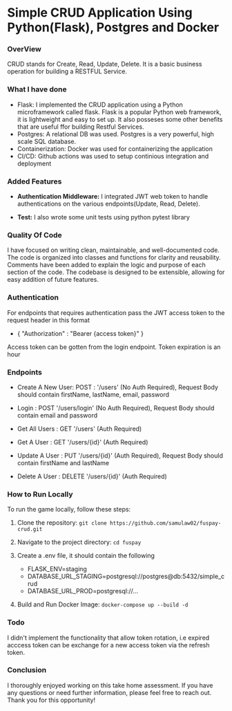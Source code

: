 # Simple CRUD Application Using Python(Flask), Postgres and Docker

### OverView

CRUD stands for Create, Read, Update, Delete. It is a basic business operation for building a RESTFUL Service.

### What I have done
* Flask: I implemented the CRUD application using a Python microframework called flask. Flask is a popular Python web framework, it is lightweight and easy to set up. It also posseses some other benefits that are useful ffor building Restful Services.
* Postgres: A relational DB was used. Postgres is a very powerful, high scale SQL database.
* Containerization: Docker was used for containerizing the application
* CI/CD: Github actions was used to setup continious integration and deployment


### Added Features

* **Authentication Middleware:** I integrated JWT web token to handle authentications on the various endpoints(Update, Read, Delete). 

* **Test:** I also wrote some unit tests using python pytest library


### Quality Of Code

I have focused on writing clean, maintainable, and well-documented code. The code is organized into classes and functions for clarity and reusability. Comments have been added to explain the logic and purpose of each section of the code. The codebase is designed to be extensible, allowing for easy addition of future features.


### Authentication
For endpoints that requires authentication pass the JWT access token to the request header in this format
*   { "Authorization"  : "Bearer {access token}" }

Access token can be gotten from the login endpoint. Token expiration is an hour


### Endpoints
* Create A New User: POST : '/users'  (No Auth Required), Request Body should contain firstName, lastName, email, password

* Login : POST '/users/login'  (No Auth Required), Request Body should contain email and password

* Get All Users : GET '/users'  (Auth Required)

* Get A User : GET '/users/{id}'  (Auth Required)

* Update A User : PUT '/users/{id}'  (Auth Required), Request Body should contain firstName and lastName


* Delete A User : DELETE '/users/{id}'  (Auth Required)






### How to Run Locally

To run the game locally, follow these steps:

1. Clone the repository: `git clone https://github.com/samulaw02/fuspay-crud.git`

1. Navigate to the project directory: `cd fuspay`

1. Create a .env file, it should contain the following
    -   FLASK_ENV=staging
    -   DATABASE_URL_STAGING=postgresql://postgres@db:5432/simple_crud
    -   DATABASE_URL_PROD=postgresql://...

1. Build and Run Docker Image: `docker-compose up --build -d`


### Todo
I didn't implement the functionality that allow token rotation, i.e expired acccess token can be exchange for a new access token via the refresh token.


### Conclusion
I thoroughly enjoyed working on this take home assessment. If you have any questions or need further information, please feel free to reach out. Thank you for this opportunity!